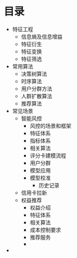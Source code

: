 
# 目录

- 特征工程
    - 信息熵及信息增益
    - 特征衍生
    - 特征变换
    - 特征筛选
- 常用算法
    - 决策树算法
    - 时序算法
    - 用户分群方法
    - 人群扩散算法
    - 推荐算法
- 常见场景
    - 智能风控
        - 风控的场景和框架
        - 特征体系
        - 指标体系
        - 相关算法
        - 评分卡建模流程
        - 用户分群
        - 模型应用
        - 模型校准
            - 历史记录 
    - 信用卡拉新
    - 权益推荐
        - 权益介绍
        - 特征体系
        - 相关算法
        - 成本控制要求
        - 推荐服务
        - 
-